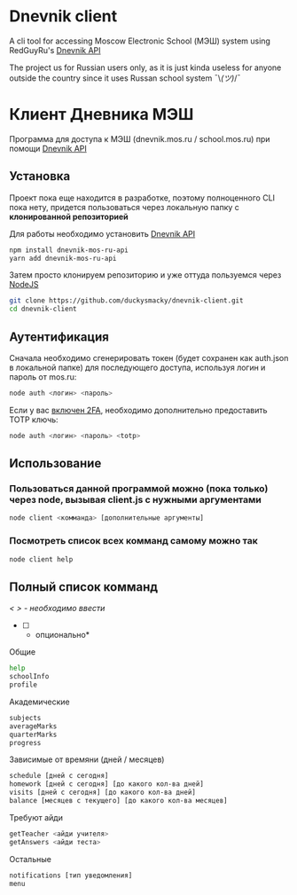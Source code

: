 # Dnevnik client

A cli tool for accessing Moscow Electronic School (МЭШ) system using RedGuyRu's [Dnevnik API](https://github.com/RedGuyRu/DnevnikApi)

The project us for Russian users only, as it is just kinda useless for anyone outside the country since it uses Russan school system ¯\\_(ツ)_/¯

# Клиент Дневника МЭШ

Программа для доступа к МЭШ (dnevnik.mos.ru / school.mos.ru) при помощи [Dnevnik API](https://github.com/RedGuyRu/DnevnikApi)

## Установка

Проект пока еще находится в разработке, поэтому полноценного CLI пока нету, придется пользоваться через локальную папку с **клонированной репозиторией**

Для работы необходимо установить [Dnevnik API](https://github.com/RedGuyRu/DnevnikApi)
```bash
npm install dnevnik-mos-ru-api
yarn add dnevnik-mos-ru-api
```

Затем просто клонируем репозиторию и уже оттуда пользуемся через [NodeJS](https://nodejs.org/en)
```bash
git clone https://github.com/duckysmacky/dnevnik-client.git
cd dnevnik-client
```

## Аутентификация
Сначала необходимо сгенерировать токен (будет сохранен как auth.json в локальной папке) для последующего доступа, используя логин и пароль от mos.ru:
```bash
node auth <логин> <пароль>
```

Если у вас [включен 2FA](https://www.mos.ru/news/item/122371073/), необходимо дополнительно предоставить TOTP ключь:
```bash
node auth <логин> <пароль> <totp>
```

## Использование

### Пользоваться данной программой можно (пока только) через node, вызывая client.js с нужными аргументами
```bash
node client <комманда> [дополнительные аргументы]
```

### Посмотреть список всех комманд самому можно так
```bash
node client help
```

## Полный список комманд

*< > - необходимо ввести*
*[ ] - опционально*

Общие

```bash
help
schoolInfo
profile
```

Академические

```bash
subjects
averageMarks
quarterMarks
progress
```

Зависимые от времяни (дней / месяцев)

```bash
schedule [дней с сегодня]
homework [дней с сегодня] [до какого кол-ва дней]
visits [дней с сегодня] [до какого кол-ва дней]
balance [месяцев с текущего] [до какого кол-ва месяцев]
```

Требуют айди

```bash
getTeacher <айди учителя>
getAnswers <айди теста>
```

Остальные

```bash
notifications [тип уведомления]
menu
```